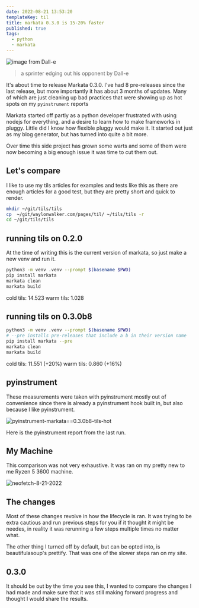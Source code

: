 ```yaml
---
date: 2022-08-21 13:53:20
templateKey: til
title: markata 0.3.0 is 15-20% faster
published: true
tags:
  - python
  - markata
---
```


![image from Dall-e](https://images.waylonwalker.com/DALL%C2%B7E%202022-08-21%2015.03.04%20-%20An%20expressive%20oil%20painting%20of%20a%20sprinter%20edging%20out%20their%20component%20at%20the%20finish%20line,%20depicted%20as%20an%20explosion%20of%20a%20nebula.png)

> a sprinter edging out his opponent by Dall-e

It's about time to release Markata 0.3.0.  I've had 8 pre-releases since the
last release, but more importantly it has about 3 months of updates.  Many of
which are just cleaning up bad practices that were showing up as hot spots on
my `pyinstrument` reports

Markata started off partly as a python developer frustrated with using nodejs
for everything, and a desire to learn how to make frameworks in pluggy. Little
did I know how flexible pluggy would make it.  It started out just as my blog
generator, but has turned into quite a bit more.

Over time this side project has grown some warts and some of them were now
becoming a big enough issue it was time to cut them out.

## Let's compare

I like to use my tils articles for examples and tests like this as there are
enough articles for a good test, but they are pretty short and quick to render.

``` bash
mkdir ~/git/tils/tils
cp  ~/git/waylonwalker.com/pages/til/ ~/tils/tils -r
cd ~/git/tils/tils
```

## running tils on 0.2.0

At the time of writing this is the current version of markata, so just make a
new venv and run it.

``` bash
python3 -m venv .venv --prompt $(basename $PWD)
pip install markata
markata clean
markata build
```

cold tils: 14.523
warm tils:  1.028

## running tils on 0.3.0b8

``` bash
python3 -m venv .venv --prompt $(basename $PWD)
# --pre installs pre-releases that include a b in their version name
pip install markata --pre
markata clean
markata build
```

cold tils: 11.551 (+20%)
warm tils:  0.860 (+16%)

## pyinstrument

These measurements were taken with pyinstrument mostly out of convenience since
there is already a pyinstrument hook built in, but also because I like
pyinstrument.

![pyinstrument-markata==0.3.0b8-tils-hot](https://screenshots.waylonwalker.com/pyinstrument-markata==0.3.0b8-tils-hot.webp)

Here is the pyinstrument report from the last run.

## My Machine

This comparison was not very exhaustive. It was ran on my pretty new to me
Ryzen 5 3600 machine.

![neofetch-8-21-2022](https://screenshots.waylonwalker.com/neofetch-8-21-2022.webp)

## The changes

Most of these changes revolve in how the lifecycle is ran.  It was trying to be
extra cautious and run previous steps for you if it thought it might be
needes, in reality it was rerunning a few steps multiple times no matter what.

The other thing I turned off by default, but can be opted into, is
beautifulasoup's prettify.  That was one of the slower steps ran on my site.

## 0.3.0

It should be out by the time you see this, I wanted to compare the changes I
had made and make sure that it was still making forward progress and thought I
would share the results.
